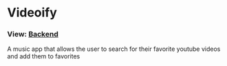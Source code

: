 # Videoify
### View: [Backend]([https://pages.github.com/](https://github.com/aliciasilverio/Video-ify-back-end))
A music app that allows the user to search for their favorite youtube videos and add them to favorites

